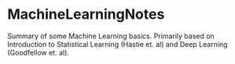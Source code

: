 # MachineLearningNotes
Summary of some Machine Learning basics.
Primarily based on Introduction to Statistical Learning (Hastie et. al) and Deep Learning (Goodfellow et. al).
